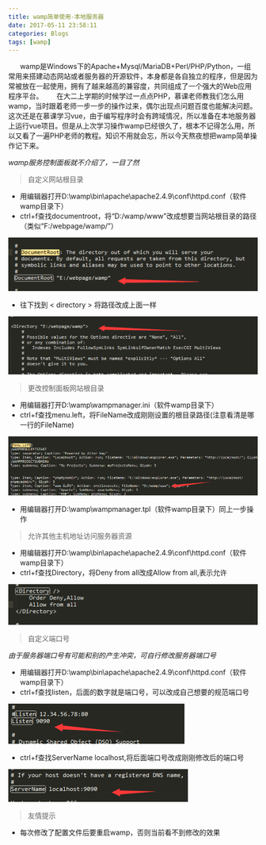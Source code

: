 ```yaml
---
title: wamp简单使用-本地服务器
date: 2017-05-11 23:58:11
categories: Blogs
tags: [wamp]
---
```

&nbsp;&nbsp;&nbsp;&nbsp;&nbsp;&nbsp;wamp是Windows下的Apache+Mysql/MariaDB+Perl/PHP/Python，一组常用来搭建动态网站或者服务器的开源软件，本身都是各自独立的程序，但是因为常被放在一起使用，拥有了越来越高的兼容度，共同组成了一个强大的Web应用程序平台。<!--more-->
&nbsp;&nbsp;&nbsp;&nbsp;&nbsp;&nbsp;在大二上学期的时候学过一点点PHP，慕课老师教我们怎么用wamp，当时跟着老师一步一步的操作过来，偶尔出现点问题百度也能解决问题。这次还是在慕课学习vue，由于编写程序时会有跨域情况，所以准备在本地服务器上运行vue项目。但是从上次学习操作wamp已经很久了，根本不记得怎么用，所以又看了一遍PHP老师的教程。知识不用就会忘，所以今天熬夜想把wamp简单操作记下来。

*wamp服务控制面板就不介绍了，一目了然*

> 自定义网站根目录

- 用编辑器打开D:\wamp\bin\apache\apache2.4.9\conf\httpd.conf（软件wamp目录下）
- ctrl+f查找documentroot，将“D:/wamp/www”改成想要当网站根目录的路径（类似“F:/webpage/wamp/”）

![documentroot](/img/wamp/wamp1.png)

- 往下找到 < directory > 将路径改成上面一样

![documentroot](/img/wamp/wamp2.png)

> 更改控制面板网站根目录

- 用编辑器打开D:\wamp\wampmanager.ini（软件wamp目录下）
- ctrl+f查找menu.left，将FileName改成刚刚设置的根目录路径(注意看清是哪一行的FileName)

![documentroot](/img/wamp/wamp3.png)

- 用编辑器打开D:\wamp\wampmanager.tpl（软件wamp目录下）同上一步操作


> 允许其他主机地址访问服务器资源

- 用编辑器打开D:\wamp\bin\apache\apache2.4.9\conf\httpd.conf（软件wamp目录下）
- ctrl+f查找Directory，将Deny from all改成Allow from all,表示允许

![documentroot](/img/wamp/wamp4.png)

> 自定义端口号

*由于服务器端口号有可能和别的产生冲突，可自行修改服务器端口号*
- 用编辑器打开D:\wamp\bin\apache\apache2.4.9\conf\httpd.conf（软件wamp目录下）
- ctrl+f查找listen，后面的数字就是端口号，可以改成自己想要的规范端口号

![documentroot](/img/wamp/wamp5.png)

- ctrl+f查找ServerName localhost,将后面端口号改成刚刚修改后的端口号

![documentroot](/img/wamp/wamp6.png)

> 友情提示

- 每次修改了配置文件后要重启wamp，否则当前看不到修改的效果




